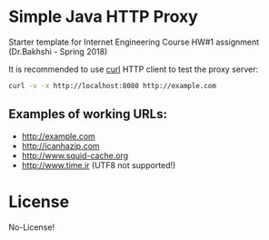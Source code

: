 # Simple Java HTTP Proxy

Starter template for Internet Engineering Course HW#1 assignment (Dr.Bakhshi - Spring 2018) 

It is recommended to use [curl](https://curl.haxx.se/download.html) HTTP client to test the proxy server:

```bash
curl -v -x http://localhost:8080 http://example.com
```

## Examples of working URLs:

- http://example.com
- http://icanhazip.com
- http://www.squid-cache.org
- http://www.time.ir (UTF8 not supported!)

# License

No-License!